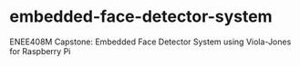 # embedded-face-detector-system
ENEE408M Capstone: Embedded Face Detector System using Viola-Jones for Raspberry Pi


